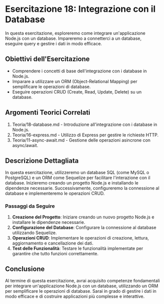 # Esercitazione 18: Integrazione con il Database

In questa esercitazione, esploreremo come integrare un'applicazione Node.js con un database. Impareremo a connetterci a un database, eseguire query e gestire i dati in modo efficace.

## Obiettivi dell'Esercitazione

- Comprendere i concetti di base dell'integrazione con i database in Node.js.
- Imparare a utilizzare un ORM (Object-Relational Mapping) per semplificare le operazioni di database.
- Eseguire operazioni CRUD (Create, Read, Update, Delete) su un database.

## Argomenti Teorici Correlati

1. Teoria/18-database.md - Introduzione all'integrazione con i database in Node.js.
2. Teoria/16-express.md - Utilizzo di Express per gestire le richieste HTTP.
3. Teoria/11-async-await.md - Gestione delle operazioni asincrone con async/await.

## Descrizione Dettagliata

In questa esercitazione, utilizzeremo un database SQL (come MySQL o PostgreSQL) e un ORM come Sequelize per facilitare l'interazione con il database. Inizieremo creando un progetto Node.js e installando le dipendenze necessarie. Successivamente, configureremo la connessione al database e implementeremo le operazioni CRUD.

### Passaggi da Seguire

1. **Creazione del Progetto**: Iniziare creando un nuovo progetto Node.js e installare le dipendenze necessarie.
2. **Configurazione del Database**: Configurare la connessione al database utilizzando Sequelize.
3. **Operazioni CRUD**: Implementare le operazioni di creazione, lettura, aggiornamento e cancellazione dei dati.
4. **Test delle Funzionalità**: Testare le funzionalità implementate per garantire che tutto funzioni correttamente.

## Conclusione

Al termine di questa esercitazione, avrai acquisito competenze fondamentali per integrare un'applicazione Node.js con un database, utilizzando un ORM per semplificare le operazioni di database. Sarai in grado di gestire i dati in modo efficace e di costruire applicazioni più complesse e interattive.